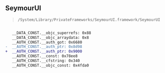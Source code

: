 ## SeymourUI

> `/System/Library/PrivateFrameworks/SeymourUI.framework/SeymourUI`

```diff

   __DATA_CONST.__objc_superrefs: 0x88
   __DATA_CONST.__objc_arraydata: 0x8
   __AUTH_CONST.__auth_got: 0x6680
-  __AUTH_CONST.__auth_ptr: 0x8d98
+  __AUTH_CONST.__auth_ptr: 0x9000
   __AUTH_CONST.__const: 0x78ee8
   __AUTH_CONST.__cfstring: 0x340
   __AUTH_CONST.__objc_const: 0x4fda0

```
